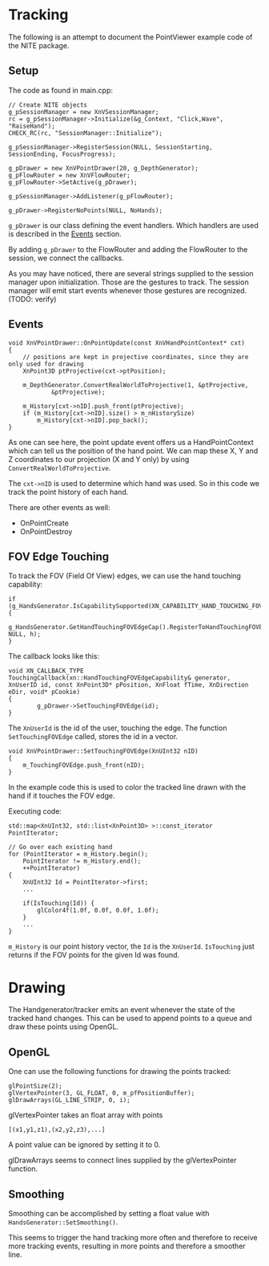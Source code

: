 # Tracking

The following is an attempt to document the PointViewer example
code of the NITE package.


## Setup

The code as found in main.cpp:

	// Create NITE objects
	g_pSessionManager = new XnVSessionManager;
	rc = g_pSessionManager->Initialize(&g_Context, "Click,Wave", "RaiseHand");
	CHECK_RC(rc, "SessionManager::Initialize");

	g_pSessionManager->RegisterSession(NULL, SessionStarting, SessionEnding, FocusProgress);

	g_pDrawer = new XnVPointDrawer(20, g_DepthGenerator);
	g_pFlowRouter = new XnVFlowRouter;
	g_pFlowRouter->SetActive(g_pDrawer);

	g_pSessionManager->AddListener(g_pFlowRouter);

	g_pDrawer->RegisterNoPoints(NULL, NoHands);

`g_pDrawer` is our class defining the event handlers. Which handlers
are used is described in the [Events](#Events) section.

By adding `g_pDrawer` to the FlowRouter and adding the FlowRouter
to the session, we connect the callbacks.

As you may have noticed, there are several strings supplied to the
session manager upon initialization. Those are the gestures to
track. The session manager will emit start events whenever those
gestures are recognized. (TODO: verify)


## Events

	void XnVPointDrawer::OnPointUpdate(const XnVHandPointContext* cxt)
	{
		// positions are kept in projective coordinates, since they are only used for drawing
		XnPoint3D ptProjective(cxt->ptPosition);

		m_DepthGenerator.ConvertRealWorldToProjective(1, &ptProjective,
				&ptProjective);

		m_History[cxt->nID].push_front(ptProjective);
		if (m_History[cxt->nID].size() > m_nHistorySize)
			m_History[cxt->nID].pop_back();
	}

As one can see here, the point update event offers us a HandPointContext
which can tell us the position of the hand point. We can map these
X, Y and Z coordinates to our projection (X and Y only) by using
`ConvertRealWorldToProjective`.

The `cxt->nID` is used to determine which hand was used. So in this
code we track the point history of each hand.

There are other events as well:

* OnPointCreate
* OnPointDestroy


## FOV Edge Touching

To track the FOV (Field Of View) edges, we can use the hand touching
capability:

	if (g_HandsGenerator.IsCapabilitySupported(XN_CAPABILITY_HAND_TOUCHING_FOV_EDGE))
	{
		g_HandsGenerator.GetHandTouchingFOVEdgeCap().RegisterToHandTouchingFOVEdge(TouchingCallback, NULL, h);
	}

The callback looks like this:

	void XN_CALLBACK_TYPE TouchingCallback(xn::HandTouchingFOVEdgeCapability& generator, XnUserID id, const XnPoint3D* pPosition, XnFloat fTime, XnDirection eDir, void* pCookie)
	{
			g_pDrawer->SetTouchingFOVEdge(id);
	}

The `XnUserId` is the id of the user, touching the edge.
The function `SetTouchingFOVEdge` called, stores the id in a vector.

	void XnVPointDrawer::SetTouchingFOVEdge(XnUInt32 nID)
	{
		m_TouchingFOVEdge.push_front(nID);
	}


In the example code this is used to color the tracked line
drawn with the hand if it touches the FOV edge.

Executing code:

	std::map<XnUInt32, std::list<XnPoint3D> >::const_iterator PointIterator;

	// Go over each existing hand
	for (PointIterator = m_History.begin();
		PointIterator != m_History.end();
		++PointIterator)
	{
		XnUInt32 Id = PointIterator->first;
		...

		if(IsTouching(Id)) {
			glColor4f(1.0f, 0.0f, 0.0f, 1.0f);
		}
		...
	}

`m_History` is our point history vector, the `Id` is the `XnUserId`.
`IsTouching` just returns if the FOV points for the given Id was found.


# Drawing

The Handgenerator/tracker emits an event whenever the
state of the tracked hand changes. This can be used to
append points to a queue and draw these points using
OpenGL.

## OpenGL

One can use the following functions for drawing the points
tracked:

	glPointSize(2);
	glVertexPointer(3, GL_FLOAT, 0, m_pfPositionBuffer);
	glDrawArrays(GL_LINE_STRIP, 0, i);

glVertexPointer takes an float array with points

	[(x1,y1,z1),(x2,y2,z3),...]

A point value can be ignored by setting it to 0.

glDrawArrays seems to connect lines supplied by the
glVertexPointer function.

## Smoothing

Smoothing can be accomplished by setting a float value
with `HandsGenerator::SetSmoothing()`.

This seems to trigger the hand tracking more often
and therefore to receive more tracking events, resulting
in more points and therefore a smoother line.


